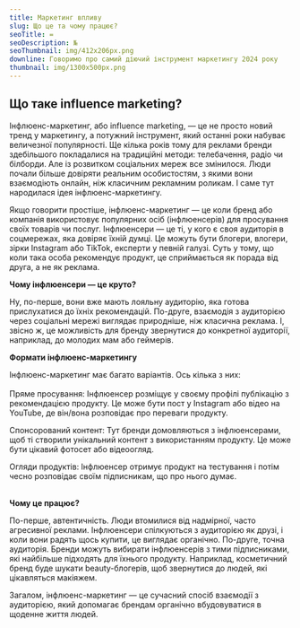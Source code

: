 ```yaml
---
title: Маркетинг впливу
slug: Що це та чому працює?
seoTitle: =
seoDescription: №
seoThumbnail: img/412x206px.png
downline: Говоримо про самий діючий інструмент маркетингу 2024 року
thumbnail: img/1300x500px.png
---
```

## Що таке influence marketing?



Інфлюенс-маркетинг, або influence marketing, — це не просто новий тренд у маркетингу, а потужний інструмент, який останні роки набуває величезної популярності. Ще кілька років тому для реклами бренди здебільшого покладалися на традиційні методи: телебачення, радіо чи білборди. Але із розвитком соціальних мереж все змінилося. Люди почали більше довіряти реальним особистостям, з якими вони взаємодіють онлайн, ніж класичним рекламним роликам. І саме тут народилася ідея інфлюенс-маркетингу.

Якщо говорити простіше, інфлюенс-маркетинг — це коли бренд або компанія використовує популярних осіб (інфлюенсерів) для просування своїх товарів чи послуг. Інфлюенсери — це ті, у кого є своя аудиторія в соцмережах, яка довіряє їхній думці. Це можуть бути блогери, влогери, зірки Instagram або TikTok, експерти у певній галузі. Суть у тому, що коли така особа рекомендує продукт, це сприймається як порада від друга, а не як реклама.



**Чому інфлюенсери — це круто?**



Ну, по-перше, вони вже мають лояльну аудиторію, яка готова прислухатися до їхніх рекомендацій. По-друге, взаємодія з аудиторією через соціальні мережі виглядає природніше, ніж класична реклама. І, звісно ж, це можливість для бренду звернутися до конкретної аудиторії, наприклад, до молодих мам або геймерів.



**Формати інфлюенс-маркетингу**



Інфлюенс-маркетинг має багато варіантів. Ось кілька з них:\
\
Пряме просування: Інфлюенсер розміщує у своєму профілі публікацію з рекомендацією продукту. Це може бути пост у Instagram або відео на YouTube, де він/вона розповідає про переваги продукту.

Спонсорований контент: Тут бренди домовляються з інфлюенсерами, щоб ті створили унікальний контент з використанням продукту. Це може бути цікавий фотосет або відеоогляд.

Огляди продуктів: Інфлюенсер отримує продукт на тестування і потім чесно розповідає своїм підписникам, що про нього думає.

\
**Чому це працює?**

По-перше, автентичність. Люди втомилися від надмірної, часто агресивної реклами. Інфлюенсери спілкуються з аудиторією як друзі, і коли вони радять щось купити, це виглядає органічно. По-друге, точна аудиторія. Бренди можуть вибирати інфлюенсерів з тими підписниками, які найбільше підходять для їхнього продукту. Наприклад, косметичний бренд буде шукати beauty-блогерів, щоб звернутися до людей, які цікавляться макіяжем.

Загалом, інфлюенс-маркетинг — це сучасний спосіб взаємодії з аудиторією, який допомагає брендам органічно вбудовуватися в щоденне життя людей.
